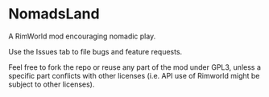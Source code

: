 # NomadsLand
A RimWorld mod encouraging nomadic play. 

Use the Issues tab to file bugs and feature requests.

Feel free to fork the repo or reuse any part of the mod under GPL3, unless a specific part conflicts with other licenses (i.e. API use of Rimworld might be subject to other licenses).
